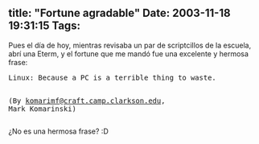 title: "Fortune agradable"
Date: 2003-11-18 19:31:15
Tags: 
---
<p>Pues el día de hoy, mientras revisaba un par de scriptcillos de la escuela, abrí una Eterm, y el fortune que me mandó fue una excelente y hermosa frase:
</p>
<pre>Linux: Because a PC is a terrible thing to waste.

(By komarimf@craft.camp.clarkson.edu, Mark Komarinski)</pre>
<p>
¿No es una hermosa frase? :D </p>

